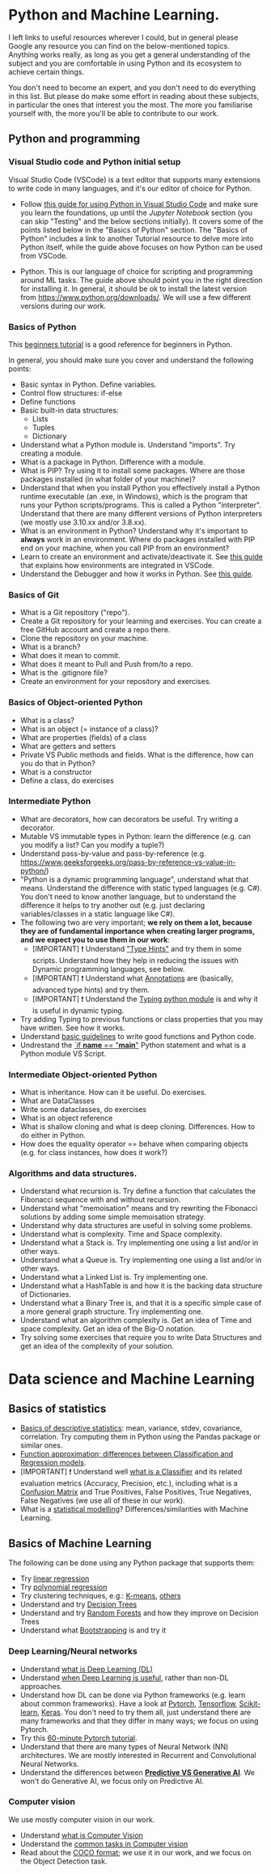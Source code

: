 # Python and Machine Learning.

I left links to useful resources wherever I could, but in general please Google any resource you can find on the below-mentioned topics.  
Anything works really, as long as you get a general understanding of the subject and you are comfortable in using Python and its ecosystem to achieve certain things. 

You don't need to become an expert, and you don't need to do everything in this list. But please do make some effort in reading about these subjects, in particular the ones that interest you the most. The more you familiarise yourself with, the more you'll be able to contribute to our work.

## Python and programming


### Visual Studio code and Python initial setup

Visual Studio Code (VSCode) is a text editor that supports many extensions to write code in many languages, and it's our editor of choice for Python. 

- Follow [this guide for using Python in Visual Studio Code](https://code.visualstudio.com/docs/languages/python) and make sure you learn the foundations, up until the _Jupyter Notebook_ section (you can skip "Testing" and the below sections initially). It covers some of the points listed below in the "Basics of Python" section. The "Basics of Python" includes a link to another Tutorial resource to delve more into Python itself, while the guide above focuses on how Python can be used from VSCode.

- Python. This is our language of choice for scripting and programming around ML tasks. The guide above should point you in the right direction for installing it. In general, it should be ok to install the latest version from https://www.python.org/downloads/. We will use a few different versions during our work.

### Basics of Python

This [beginners tutorial](https://code.visualstudio.com/docs/python/python-tutorial) is a good reference for beginners in Python.

In general, you should make sure you cover and understand the following points:

- Basic syntax in Python. Define variables.
- Control flow structures: if-else
- Define functions
- Basic built-in data structures: 
	- Lists
	- Tuples
	- Dictionary
- Understand what a Python module is. Understand "imports". Try creating a module.
- What is a package in Python. Difference with a module.
- What is PIP? Try using it to install some packages. Where are those packages installed (in what folder of your machine)?
- Understand that when you install Python you effectively install a Python runtime executable (an .exe, in Windows), which is the program that runs your Python scripts/programs. This is called a Python "interpreter". Understand that there are many different versions of Python interpreters (we mostly use 3.10.xx and/or 3.8.xx).
- What is an environment in Python? Understand why it's important to **always** work in an environment. Where do packages installed with PIP end on your machine, when you call PIP from an environment?
- Learn to create an environment and activate/deactivate it. See [this guide](https://code.visualstudio.com/docs/python/python-tutorial#_create-a-python-source-code-file) that explains how environments are integrated in VSCode.
- Understand the Debugger and how it works in Python. See [this guide](https://code.visualstudio.com/docs/python/python-tutorial#_configure-and-run-the-debugger).


### Basics of Git
- What is a Git repository ("repo").
- Create a Git repository for your learning and exercises. You can create a free GitHub account and create a repo there.
- Clone the repository on your machine.
- What is a branch?
- What does it mean to commit.
- What does it meant to Pull and Push from/to a repo.
- What is the .gitignore file?
- Create an environment for your repository and exercises.


### Basics of Object-oriented Python
- What is a class?
- What is an object (= instance of a class)?
- What are properties (fields) of a class 
- What are getters and setters
- Private VS Public methods and fields. What is the difference, how can you do that in Python?
- What is a constructor
- Define a class, do exercises


### Intermediate Python

- What are decorators, how can decorators be useful. Try writing a decorator.
- Mutable VS immutable types in Python: learn the difference (e.g. can you modify a list? Can you modify a tuple?)
- Understand pass-by-value and pass-by-reference (e.g. https://www.geeksforgeeks.org/pass-by-reference-vs-value-in-python/)
- "Python is a dynamic programming language", understand what that means. Understand the difference with static typed languages (e.g. C#). You don't need to know another language, but to understand the difference it helps to try another out (e.g. just declaring variables/classes in a static language like C#).
- The following two are very important; **we rely on them a lot, because they are of fundamental importance when creating larger programs, and we expect you to use them in our work**:
    - [IMPORTANT] ❗ Understand ["Type Hints"](https://realpython.com/lessons/type-hinting/) and try them in some scripts. Understand how they help in reducing the issues with Dynamic programming languages, see below.
    - [IMPORTANT] ❗ Understand what [Annotations](https://blog.logrocket.com/understanding-type-annotation-python/) are (basically, advanced type hints) and try them.
    - [IMPORTANT] ❗ Understand the [Typing python module](https://realpython.com/python-type-checking/) is and why it is useful in dynamic typing.
- Try adding Typing to previous functions or class properties that you may have written. See how it works.
- Understand [basic guidelines](https://www.linkedin.com/advice/3/how-can-you-write-modular-python-code-efficient-data-scjdf) to write good functions and Python code.
- Undrestand the [`if __name__ == "__main__"](https://realpython.com/if-name-main-python/) Python statement and what is a Python module VS Script.


### Intermediate Object-oriented Python
- What is inheritance. How can it be useful. Do exercises.
- What are DataClasses
- Write some dataclasses, do exercises
- What is an object reference
- What is shallow cloning and what is deep cloning. Differences. How to do either in Python.
- How does the equality operator == behave when comparing objects (e.g. for class instances, how does it work?) 


### Algorithms and data structures.
- Understand what recursion is. Try define a function that calculates the Fibonacci sequence with and without recursion.
- Understand what "memoisation" means and try rewriting the Fibonacci solutions by adding some simple memoisation strategy.
- Understand why data structures are useful in solving some problems.
- Understand what is complexity. Time and Space complexity.
- Understand what a Stack is. Try implementing one using a list and/or in other ways.
- Understand what a Queue is. Try implementing one using a list and/or in other ways.
- Understand what a Linked List is. Try implementing one.
- Understand what a HashTable is and how it is the backing data structure of Dictionaries.
- Understand what a Binary Tree is, and that it is a specific simple case of a more general graph structure. Try implementing one.
- Understand what an algorithm complexity is. Get an idea of Time and space complexity. Get an idea of the Big-O notation.
- Try solving some exercises that require you to write Data Structures and get an idea of the complexity of your solution.


# Data science and Machine Learning

## Basics of statistics
- [Basics of descriptive statistics](https://www.tutorialspoint.com/python_pandas/python_pandas_descriptive_statistics.htm): mean, variance, stdev, covariance, correlation. Try computing them in Python using the Pandas package or similar ones.
- [Function approximation; differences between Classification and Regression models](https://machinelearningmastery.com/classification-versus-regression-in-machine-learning/).
- [IMPORTANT] ❗ Understand well [what is a Classifier](https://deepai.org/machine-learning-glossary-and-terms/classifier) and its related evaluation metrics (Accuracy, Precision, etc.), including what is a [Confusion Matrix](https://www.geeksforgeeks.org/confusion-matrix-machine-learning/) and True Positives, False Positives, True Negatives, False Negatives (we use all of these in our work).
- What is a [statistical modelling](https://www.simplilearn.com/tutorials/statistics-tutorial/what-is-statistical-modeling)? Differences/similarities with Machine Learning.

## Basics of Machine Learning

The following can be done using any Python package that supports them:
- Try [linear regression](https://www.w3schools.com/python/python_ml_linear_regression.asp)
- Try [polynomial regression](https://www.w3schools.com/python/python_ml_polynomial_regression.asp)
- Try clustering techniques, e.g.: [K-means](https://www.w3schools.com/python/python_ml_k-means.asp), [others](https://scikit-learn.org/stable/modules/clustering.html)
- Understand and try [Decision Trees](https://www.w3schools.com/python/python_ml_decision_tree.asp)
- Understand and try [Random Forests](https://www.geeksforgeeks.org/random-forest-regression-in-python/) and how they improve on Decision Trees
- Understand what [Bootstrapping](https://www.statology.org/bootstrapping-in-python/) is and try it

### Deep Learning/Neural networks
- Understand [what is Deep Learning (DL)](https://www.ibm.com/topics/deep-learning)
- Understand [when Deep Learning is useful](https://blog.dataiku.com/when-and-when-not-to-use-deep-learning), rather than non-DL approaches.
- Understand how DL can be done via Python frameworks (e.g. learn about common frameworks). Have a look at [Pytorch](https://pytorch.org/docs/stable/index.html), [Tensorflow](https://www.tensorflow.org/learn), [Scikit-learn](https://scikit-learn.org/stable/modules/neural_networks_supervised.html), [Keras](https://keras.io/getting_started/intro_to_keras_for_engineers/). You don't need to try them all, just understand there are many frameworks and that they differ in many ways; we focus on using Pytorch.
- Try this [60-minute Pytorch tutorial](https://pytorch.org/tutorials/beginner/deep_learning_60min_blitz.html#goal-of-this-tutorial).
- Understand that there are many types of Neural Network (NN) architectures. We are mostly interested in Recurrent and Convolutional Neural Networks.
- Understand the differences between [**Predictive VS Generative AI**](https://www.coursera.org/articles/generative-ai-vs-predictive-ai). We won't do Generative AI, we focus only on Predictive AI. 

### Computer vision
We use mostly computer vision in our work.
- Understand [what is Computer Vision](https://www.simplilearn.com/computer-vision-article)
- Understand the [common tasks in Computer vision](https://www.smart-interaction.com/2022/07/14/computer-vision-the-ultimate-guide-on-the-4-main-tasks/)
- Read about the [COCO format](https://www.v7labs.com/blog/coco-dataset-guide); we use it in our work, and we focus on the Object Detection task.
